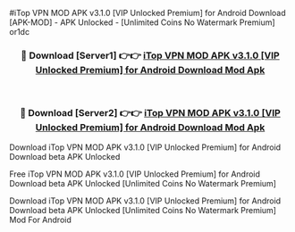 #iTop VPN MOD APK v3.1.0 [VIP Unlocked Premium] for Android Download [APK-MOD] - APK Unlocked - [Unlimited Coins No Watermark Premium] or1dc



<div align="center">

<h3>🔴 Download [Server1] 👉👉 <a href="https://momento.my/?title=iTop_VPN_MOD_APK_v3.1.0_[VIP_Unlocked_Premium]_for_Android_Download">iTop VPN MOD APK v3.1.0 [VIP Unlocked Premium] for Android Download Mod Apk</a></h3><br>

<h3>🔴 Download [Server2] 👉👉 <a href="https://momento.my/?title=iTop_VPN_MOD_APK_v3.1.0_[VIP_Unlocked_Premium]_for_Android_Download">iTop VPN MOD APK v3.1.0 [VIP Unlocked Premium] for Android Download Mod Apk</a></h3>
</div>



Download iTop VPN MOD APK v3.1.0 [VIP Unlocked Premium] for Android Download beta APK Unlocked

Free iTop VPN MOD APK v3.1.0 [VIP Unlocked Premium] for Android Download beta APK Unlocked [Unlimited Coins No Watermark Premium]

Download iTop VPN MOD APK v3.1.0 [VIP Unlocked Premium] for Android Download beta APK Unlocked [Unlimited Coins No Watermark Premium] Mod For Android
